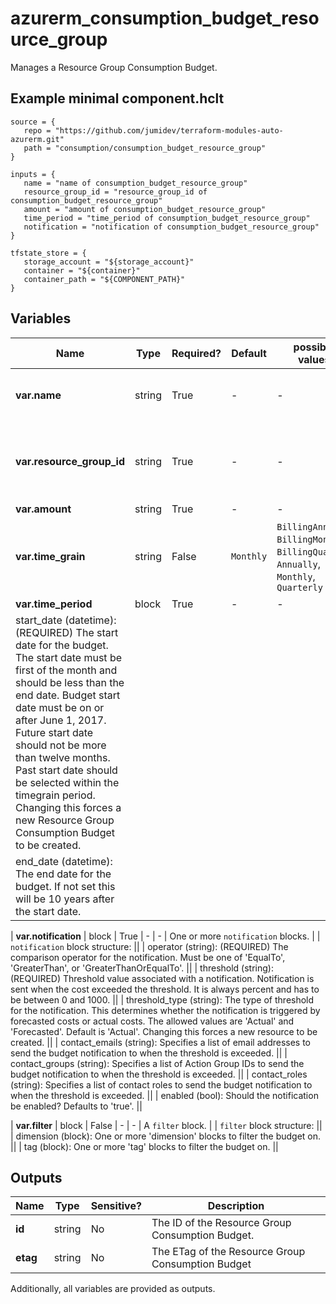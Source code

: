 # azurerm_consumption_budget_resource_group

Manages a Resource Group Consumption Budget.

## Example minimal component.hclt

```hcl
source = {
   repo = "https://github.com/jumidev/terraform-modules-auto-azurerm.git" 
   path = "consumption/consumption_budget_resource_group" 
}

inputs = {
   name = "name of consumption_budget_resource_group" 
   resource_group_id = "resource_group_id of consumption_budget_resource_group" 
   amount = "amount of consumption_budget_resource_group" 
   time_period = "time_period of consumption_budget_resource_group" 
   notification = "notification of consumption_budget_resource_group" 
}

tfstate_store = {
   storage_account = "${storage_account}" 
   container = "${container}" 
   container_path = "${COMPONENT_PATH}" 
}

```

## Variables

| Name | Type | Required? |  Default  |  possible values |  Description |
| ---- | ---- | --------- |  ----------- | ----------- | ----------- |
| **var.name** | string | True | -  |  -  |  The name which should be used for this Resource Group Consumption Budget. Changing this forces a new Resource Group Consumption Budget to be created. | 
| **var.resource_group_id** | string | True | -  |  -  |  The ID of the Resource Group to create the consumption budget for in the form of /subscriptions/00000000-0000-0000-0000-000000000000/resourceGroups/resourceGroup1. Changing this forces a new Resource Group Consumption Budget to be created. | 
| **var.amount** | string | True | -  |  -  |  The total amount of cost to track with the budget. | 
| **var.time_grain** | string | False | `Monthly`  |  `BillingAnnual`, `BillingMonth`, `BillingQuarter`, `Annually`, `Monthly`, `Quarterly`  |  The time covered by a budget. Tracking of the amount will be reset based on the time grain. Must be one of `BillingAnnual`, `BillingMonth`, `BillingQuarter`, `Annually`, `Monthly` and `Quarterly`. Defaults to `Monthly`. Changing this forces a new resource to be created. | 
| **var.time_period** | block | True | -  |  -  |  A `time_period` block. | | `time_period` block structure: || 
|   start_date (datetime): (REQUIRED) The start date for the budget. The start date must be first of the month and should be less than the end date. Budget start date must be on or after June 1, 2017. Future start date should not be more than twelve months. Past start date should be selected within the timegrain period. Changing this forces a new Resource Group Consumption Budget to be created. ||
|   end_date (datetime): The end date for the budget. If not set this will be 10 years after the start date. ||

| **var.notification** | block | True | -  |  -  |  One or more `notification` blocks. | | `notification` block structure: || 
|   operator (string): (REQUIRED) The comparison operator for the notification. Must be one of 'EqualTo', 'GreaterThan', or 'GreaterThanOrEqualTo'. ||
|   threshold (string): (REQUIRED) Threshold value associated with a notification. Notification is sent when the cost exceeded the threshold. It is always percent and has to be between 0 and 1000. ||
|   threshold_type (string): The type of threshold for the notification. This determines whether the notification is triggered by forecasted costs or actual costs. The allowed values are 'Actual' and 'Forecasted'. Default is 'Actual'. Changing this forces a new resource to be created. ||
|   contact_emails (string): Specifies a list of email addresses to send the budget notification to when the threshold is exceeded. ||
|   contact_groups (string): Specifies a list of Action Group IDs to send the budget notification to when the threshold is exceeded. ||
|   contact_roles (string): Specifies a list of contact roles to send the budget notification to when the threshold is exceeded. ||
|   enabled (bool): Should the notification be enabled? Defaults to 'true'. ||

| **var.filter** | block | False | -  |  -  |  A `filter` block. | | `filter` block structure: || 
|   dimension (block): One or more 'dimension' blocks to filter the budget on. ||
|   tag (block): One or more 'tag' blocks to filter the budget on. ||




## Outputs

| Name | Type | Sensitive? | Description |
| ---- | ---- | --------- | --------- |
| **id** | string | No  | The ID of the Resource Group Consumption Budget. | 
| **etag** | string | No  | The ETag of the Resource Group Consumption Budget | 

Additionally, all variables are provided as outputs.
